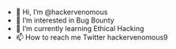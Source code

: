- 👋 Hi, I’m @hackervenomous
- 👀 I’m interested in Bug Bounty
- 🌱 I’m currently learning Ethical Hacking
- 📫 How to reach me Twitter hackervenomous9

<!---
hackervenomous/hackervenomous is a ✨ special ✨ repository because its `README.md` (this file) appears on your GitHub profile.
You can click the Preview link to take a look at your changes.
--->

